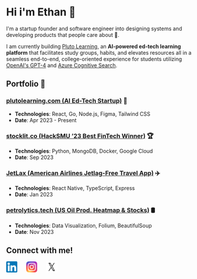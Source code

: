 # Hi i'm Ethan 👋

I'm a startup founder and software engineer into designing systems and developing products that people care about 💖.

I am currently building [Pluto Learning](https://plutolearning.com), an **AI-powered ed-tech learning platform** that facilitates study groups, habits, and elevates resources all in a seamless end-to-end, college-oriented experience for students utilizing [OpenAI's GPT-4](https://openai.com) and [Azure Cognitive Search](https://azure.microsoft.com/en-us/services/search/).


## Portfolio 📁

### [plutolearning.com (AI Ed-Tech Startup)](https://plutolearning.com) 🚀
- **Technologies**: React, Go, Node.js, Figma, Tailwind CSS
- **Date**: Apr 2023 - Present

### [stocklit.co (HackSMU ’23 Best FinTech Winner)](http://www.stocklit.co) 🏆
- **Technologies**: Python, MongoDB, Docker, Google Cloud
- **Date**: Sep 2023

### [JetLax (American Airlines Jetlag-Free Travel App)](https://github.com/EthanDebnath/jetlax) ✈️
- **Technologies**: React Native, TypeScript, Express
- **Date**: Jan 2023

### [petrolytics.tech (US Oil Prod. Heatmap & Stocks)](http://petrolytics.tech/) 🛢️
- **Technologies**: Data Visualization, Folium, BeautifulSoup
- **Date**: Nov 2023

## Connect with me! 

<a href="https://www.linkedin.com/in/e-debnath/" style="margin-right:20px;"><img src="./linkedin.png" width="30" height="30"></a>
<a href="https://instagram.com/ethandebnath7" style="margin-right:20px;"><img src="./Instagram_logo_2016.svg.webp" width="30" height="30"></a>
<a href="https://twitter.com/ethandebnath7" style="margin-right:20px;"><img src="./X-logo.webp" width="30" height="30"></a>
